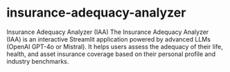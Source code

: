 # insurance-adequacy-analyzer
Insurance Adequacy Analyzer (IAA) The Insurance Adequacy Analyzer (IAA) is an interactive Streamlit application powered by advanced LLMs (OpenAI GPT-4o or Mistral). It helps users assess the adequacy of their life, health, and asset insurance coverage based on their personal profile and industry benchmarks.  
